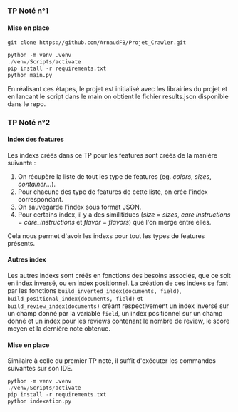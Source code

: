 ### TP Noté n°1

#### Mise en place

```shell
git clone https://github.com/ArnaudFB/Projet_Crawler.git
```

```python
python -m venv .venv
./venv/Scripts/activate
pip install -r requirements.txt
python main.py
```

En réalisant ces étapes, le projet est initialisé avec les librairies du projet et en lancant le script dans le main on obtient le fichier results.json disponible dans le repo.

### TP Noté n°2

#### Index des features

Les indexs créés dans ce TP pour les features sont créés de la manière suivante :
1. On récupère la liste de tout les type de features (eg. *colors*, *sizes*, *container*...).
2. Pour chacune des type de features de cette liste, on crée l'index correspondant.
3. On sauvegarde l'index sous format JSON.
4. Pour certains index, il y a des similitidues (*size* = *sizes*, *care instructions* = *care_instructions* et *flavor* = *flavors*) que l'on merge entre elles.

Cela nous permet d'avoir les indexs pour tout les types de features présents.

#### Autres index

Les autres indexs sont créés en fonctions des besoins associés, que ce soit en index inversé, ou en index positionnel. La création de ces indexs se font par les fonctions `build_inverted_index(documents, field)`, `build_positional_index(documents, field)` et `build_review_index(documents)` créant respectivement un index inversé sur un champ donné par la variable `field`, un index positionnel sur un champ donné et un index pour les reviews contenant le nombre de review, le score moyen et la dernière note obtenue.

#### Mise en place

Similaire à celle du premier TP noté, il suffit d'exécuter les commandes suivantes sur son IDE.

```python
python -m venv .venv
./venv/Scripts/activate
pip install -r requirements.txt
python indexation.py
```


